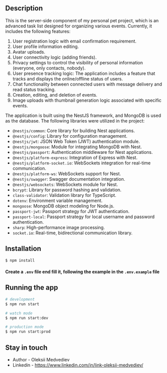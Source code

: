 
## Description

This is the server-side component of my personal pet project, which is an advanced task list designed for organizing various events. Currently, it includes the following features:

1. User registration logic with email confirmation requirement.
2. User profile information editing.
3. Avatar uploads.
4. User connectivity logic (adding friends).
5. Privacy settings to control the visibility of personal information (everyone, only contacts, nobody).
6. User presence tracking logic: The application includes a feature that tracks and displays the online/offline status of users.
7. Chat functionality between connected users with message delivery and read status tracking.
8. Creation, editing, and deletion of events.
9. Image uploads with thumbnail generation logic associated with specific events.

The application is built using the NestJS framework, and MongoDB is used as the database. The following libraries were utilized in the project:

* `@nestjs/common`: Core library for building Nest applications.
* `@nestjs/config`: Library for configuration management.
* `@nestjs/jwt`: JSON Web Token (JWT) authentication module.
* `@nestjs/mongoose`: Module for integrating MongoDB with Nest.
* `@nestjs/passport`: Authentication middleware for Nest applications.
* `@nestjs/platform-express`: Integration of Express with Nest.
* `@nestjs/platform-socket.io`: WebSockets integration for real-time communication.
* `@nestjs/platform-ws`: WebSockets support for Nest.
* `@nestjs/swagger`: Swagger documentation integration.
* `@nestjs/websockets`: WebSockets module for Nest.
* `bcrypt`: Library for password hashing and validation.
* `class-validator`: Validation library for TypeScript.
* `dotenv`: Environment variable management.
* `mongoose`: MongoDB object modeling for Node.js.
* `passport-jwt`: Passport strategy for JWT authentication.
* `passport-local`: Passport strategy for local username and password authentication.
* `sharp`: High-performance image processing.
* `socket.io`: Real-time, bidirectional communication library.
## Installation

```bash
$ npm install
```
#### Create a `.env` file end fill it, following the example in the `.env.example` file

## Running the app

```bash
# development
$ npm run start

# watch mode
$ npm run start:dev

# production mode
$ npm run start:prod
```




## Stay in touch

- Author - Oleksii Medvediev
- Linkedin - https://www.linkedin.com/in/link-oleksii-medvediev/

#

